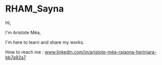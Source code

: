 # RHAM_Sayna

Hi,

I'm Aristote Méa, 

I'm here to learn and share my works.

How to reach me : www.linkedin.com/in/aristote-méa-rajaona-herinjara-bb7a92a7

